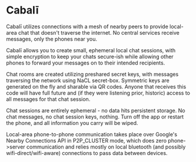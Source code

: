 # Cabalī

Cabalī utilizes connections with a mesh of nearby peers to provide local-area chat that doesn't traverse the internet.  No central services receive messages, only the phones near you.

Cabalī allows you to create small, ephemeral local chat sessions, with simple encryption to keep your chats secure-ish while allowing other phones to forward your messages on to their intended recipients.

Chat rooms are created utilizing preshared secret keys, with messages traversing the network using NaCL secret-box.  Symmetric keys are generated on the fly and sharable via QR codes.  Anyone that receives this code will have full future and (if they were listening prior, historic) access to all messages for that chat session.

Chat sessions are entirely ephemeral - no data hits persistent storage.  No chat messages, no chat session keys, nothing.  Turn off the app or restart the phone, and all information you carry will be wiped.

Local-area phone-to-phone communication takes place over Google's Nearby Connections API in P2P_CLUSTER mode, which does zero phone->server communication and relies mostly on local bluetooth (and possibly wifi-direct/wifi-aware) connections to pass data between devices.

